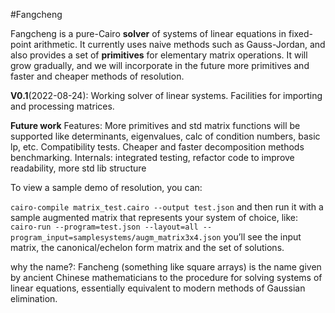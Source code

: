 #Fangcheng

Fangcheng is a pure-Cairo **solver** of systems of linear equations in fixed-point arithmetic. It currently uses naive methods such as Gauss-Jordan, and also provides a set of **primitives** for elementary matrix operations. It will grow gradually, and we will incorporate in the future more primitives and faster and cheaper methods of resolution.

**V0.1**(2022-08-24): Working solver of linear systems. Facilities for importing and processing matrices. 

**Future work**
Features: More primitives and std matrix functions will be supported like determinants, eigenvalues, calc of condition numbers, basic lp, etc. Compatibility tests. Cheaper and faster decomposition methods benchmarking. 
Internals: integrated testing, refactor code to improve readability, more std lib structure

To view a sample demo of resolution, you can:

`cairo-compile matrix_test.cairo --output test.json`
and then run it with a sample augmented matrix that represents your system of choice, like:
`cairo-run --program=test.json --layout=all --program_input=samplesystems/augm_matrix3x4.json`
you’ll see the input matrix, the canonical/echelon form matrix and the set of solutions.



why the name?: Fancheng (something like square arrays) is the name given by ancient Chinese mathematicians to the procedure for solving systems of linear equations, essentially equivalent to modern methods of Gaussian elimination.
